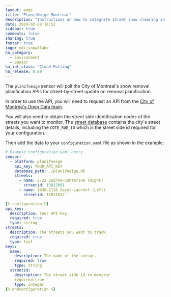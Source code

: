 ```yaml
---
layout: page
title: "PlanifNeige Montreal"
description: "Instructions on how to integrate street snow clearing information within Home Assistant."
date: 2019-02-20 14:52
sidebar: true
comments: false
sharing: true
footer: true
logo: mdi:snowflake
ha_category:
  - Environment
  - Sensor
ha_iot_class: "Cloud Polling"
ha_release: 0.89
---
```


The `planifneige` sensor will poll the City of Montreal's snow removal planification APIs for street-by-street update on removal planification.

In order to use the API, you will need to request an API from the [City of Montrea's Open Data team](http://donnees.ville.montreal.qc.ca/dataset/deneigement).

You will also need to obtain the street side identification codes of the streets you want to monitor. The [street database](http://donnees.ville.montreal.qc.ca/dataset/geobase-double) contains the city's street details, including the `COTE_RUE_ID` which is the street side id required for your configuration.


Then add the data to your `configuration.yaml` file as shown in the example:

```yaml
# Example configuration.yaml entry
sensor:
  - platform: planifneige
    api_key: YOUR_API_KEY
    database_path: ./planifneige.db
    streets:
      - name: 2-22 Sainte-Cahterine (Right)
        streetid: 13812091
      - name: 1030-1116 Saint-Laurent (Left)
        streetid: 13811012```

{% configuration %}
api_key:
  description: Your API key.
  required: true
  type: string
streets:
  description: The streets you want to track.
  required: true
  type: list
keys:
  name:
    description: The name of the sensor.
    required: true
    type: string
  streetid:
    description: The street side id to monitor
    required:true
    type: integer
{% endconfiguration %}

